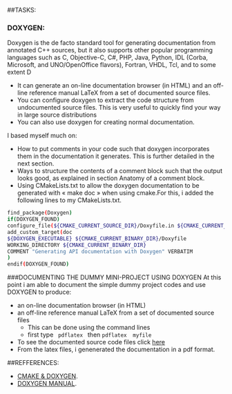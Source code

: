 ##TASKS:
### DOXYGEN:
Doxygen is the de facto standard tool for generating documentation from annotated C++ sources, but it also supports other popular programming languages such as C, Objective-C, C#, PHP, Java, Python, IDL (Corba, Microsoft, and UNO/OpenOffice flavors), Fortran, VHDL, Tcl, and to some extent D   
 - It can generate an on-line documentation browser (in HTML) and an off-line reference manual LaTeX from a set of documented source files.   
 - You can configure doxygen to extract the code structure from undocumented source files. This is very useful to quickly find your way in large source distributions   
 - You can also use doxygen for creating normal documentation.

I based myself much on:   
 - How to put comments in your code such that doxygen incorporates them in the documentation it generates. This is further detailed in the next section.   
 - Ways to structure the contents of a comment block such that the output looks good, as explained in section Anatomy of a comment block.   
 - Using  CMakeLists.txt to allow the doxygen documentation to be generated with « make doc » when using cmake.For this, i added the following lines to my CMakeLists.txt.
```sh
find_package(Doxygen)
if(DOXYGEN_FOUND)
configure_file(${CMAKE_CURRENT_SOURCE_DIR}/Doxyfile.in ${CMAKE_CURRENT_BINARY_DIR}/Doxyfile @ONLY)
add_custom_target(doc
${DOXYGEN_EXECUTABLE} ${CMAKE_CURRENT_BINARY_DIR}/Doxyfile
WORKING_DIRECTORY ${CMAKE_CURRENT_BINARY_DIR}
COMMENT "Generating API documentation with Doxygen" VERBATIM
)
endif(DOXYGEN_FOUND)
```

###DOCUMENTING THE DUMMY MINI-PROJECT USING DOXYGEN
At this point i am able to document the simple dummy project codes and use DOXYGEN to produce:   
 - an on-line documentation browser (in HTML)   
 - an off-line reference manual LaTeX from a set of documented source files   
   - This can be done using the command lines
    - first type ``` 
     	            pdflatex 
     	              ```
     	    then
              ```
                pdflatex  myfile
                  ```
 - To see the documented source code files click [here](https://github.com/wkyoshe/stageM1/tree/master/src)
 - From the latex files, i genenerated the documentation in a pdf format.

##REFFERENCES:   
 - [CMAKE & DOXYGEN](https://majewsky.wordpress.com/2010/08/14/tip-of-the-day-cmake-and-doxygen/).
 - [DOXYGEN MANUAL](http://www.stack.nl/~dimitri/doxygen/manual/docblocks.html).
